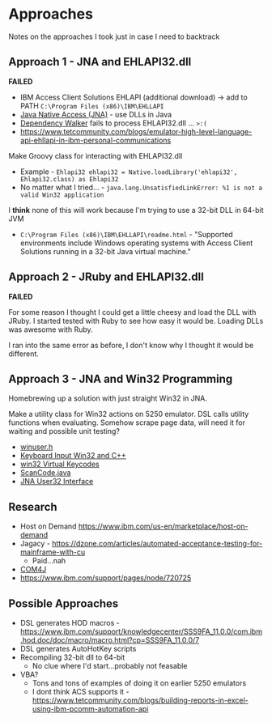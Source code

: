 # Approaches

Notes on the approaches I took just in case I need to backtrack


## Approach 1 - JNA and EHLAPI32.dll
**FAILED**

* IBM Access Client Solutions EHLAPI (additional download) -> add to PATH ```C:\Program Files (x86)\IBM\EHLLAPI```
* [Java Native Access (JNA)](https://github.com/java-native-access/jna) - use DLLs in Java
* [Dependency Walker](http://www.dependencywalker.com/) fails to process EHLAPI32.dll ... ```>:(```
* https://www.tetcommunity.com/blogs/emulator-high-level-language-api-ehllapi-in-ibm-personal-communications


Make Groovy class for interacting with EHLAPI32.dll 
* Example - ```Ehlapi32 ehlapi32 = Native.loadLibrary('ehlapi32', Ehlapi32.class) as Ehlapi32```
* No matter what I tried... - ```java.lang.UnsatisfiedLinkError: %1 is not a valid Win32 application```


I **think** none of this will work because I'm trying to use a 32-bit DLL in 64-bit JVM
  * ```C:\Program Files (x86)\IBM\EHLLAPI\readme.html``` - "Supported environments include Windows operating systems with Access Client Solutions running in a 32-bit Java virtual machine."


## Approach 2 - JRuby and EHLAPI32.dll
**FAILED**

For some reason I thought I could get a little cheesy and load the DLL with JRuby. 
I started tested with Ruby to see how easy it would be. Loading DLLs was awesome with Ruby.

I ran into the same error as before, I don't know why I thought it would be different.



## Approach 3 - JNA and Win32 Programming
Homebrewing up a solution with just straight Win32 in JNA.

Make a utility class for Win32 actions on 5250 emulator.
DSL calls utility functions when evaluating.
Somehow scrape page data, will need it for waiting and possible unit testing?

* [winuser.h](https://docs.microsoft.com/en-us/windows/win32/api/winuser/)
* [Keyboard Input Win32 and C++](https://docs.microsoft.com/en-us/windows/win32/learnwin32/keyboard-input)
* [win32 Virtual Keycodes](https://docs.microsoft.com/en-us/windows/win32/inputdev/virtual-key-codes)
* [ScanCode.java](https://stackoverflow.com/questions/46410760/is-my-jna-sendinput-call-flawed)
* [JNA User32 Interface](https://java-native-access.github.io/jna/4.2.0/com/sun/jna/platform/win32/User32.html)


## Research
* Host on Demand https://www.ibm.com/us-en/marketplace/host-on-demand
* Jagacy - https://dzone.com/articles/automated-acceptance-testing-for-mainframe-with-cu
  * Paid...nah
* [COM4J](https://github.com/kohsuke/com4j)
* https://www.ibm.com/support/pages/node/720725


## Possible Approaches
* DSL generates HOD macros - https://www.ibm.com/support/knowledgecenter/SSS9FA_11.0.0/com.ibm.hod.doc/doc/macro/macro.html?cp=SSS9FA_11.0.0/7
* DSL generates AutoHotKey scripts
* Recompiling 32-bit dll to 64-bit
  * No clue where I'd start...probably not feasable
* VBA?
  * Tons and tons of examples of doing it on earlier 5250 emulators 
  * I dont think ACS supports it - https://www.tetcommunity.com/blogs/building-reports-in-excel-using-ibm-pcomm-automation-api

